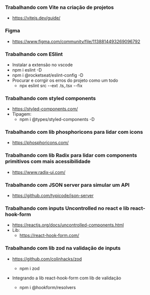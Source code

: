 ### Trabalhando com Vite na criação de projetos
- https://vitejs.dev/guide/

### Figma
- https://www.figma.com/community/file/1138814493269096792

### Trabalhando com ESlint
- Instalar a extensão no vscode
- npm i eslint -D
- npm i @rocketseat/eslint-config -D
- Procurar e corrgir os erros do projeto como um todo
  - npx eslint src --ext .ts,.tsx --fix

### Trabalhando com styled components
- https://styled-components.com/
- Tipagem:
  - npm i @types/styled-components -D

### Trabalhando com lib phosphoricons para lidar com icons
- https://phosphoricons.com/

### Trabalhando com lib Radix para lidar com components primitivos com mais acessibilidade
- https://www.radix-ui.com/

### Trabalhando com JSON server para simular um API
- https://github.com/typicode/json-server

### Trabalhando com inputs Uncontrolled no react e lib react-hook-form
- https://reactjs.org/docs/uncontrolled-components.html
- Lib:
  - https://react-hook-form.com/

### Trabalhando com lib zod na validação de inputs
- https://github.com/colinhacks/zod
  - npm i zod

- Integrando a lib react-hook-form com lib de validação
  - npm i @hookform/resolvers